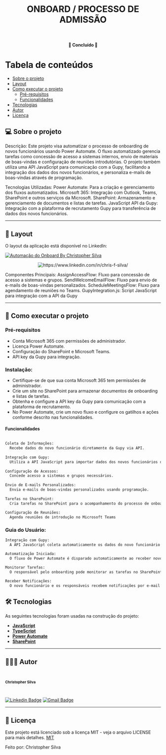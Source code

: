 <h1 align="center">ONBOARD / PROCESSO DE ADMISSÃO</h1>			
<br>
<h4 align="center"> 🚀 Concluído 🚀 </h4>
	

Tabela de conteúdos
=================
<!--ts-->
   * [Sobre o projeto](#-sobre-o-projeto)
   * [Layout](#-layout)
   * [Como executar o projeto](#-como-executar-o-projeto)
     * [Pré-requisitos](#pré-requisitos)
     * [Funcionalidades](#Funcionalidades)
   * [Tecnologias](#-tecnologias)
   * [Autor](#-autor)
   * [Licença](#-licença)
<!--te-->


## 💻 Sobre o projeto

Descrição:
Este projeto visa automatizar o processo de onboarding de novos funcionários usando Power Automate. O fluxo automatizado gerencia tarefas como concessão de acesso a sistemas internos, envio de materiais de boas-vindas e configuração de reuniões introdutórias. O projeto também utiliza uma API JavaScript para comunicação com a Gupy, facilitando a integração dos dados dos novos funcionários, e personaliza e-mails de boas-vindas através de programação.

Tecnologias Utilizadas:
Power Automate: Para a criação e gerenciamento dos fluxos automatizados.
Microsoft 365: Integração com Outlook, Teams, SharePoint e outros serviços da Microsoft.
SharePoint: Armazenamento e gerenciamento de documentos e listas de tarefas.
JavaScript API da Gupy: Integração com a plataforma de recrutamento Gupy para transferência de dados dos novos funcionários.

 
---

## 🎨 Layout

O layout da aplicação está disponível no LinkedIn:

<a href="#">
  <img alt="Automação do Onboard By Christopher Silva" src="https://pin.it/31BRStNkC">
</a>

<p align="center" style="display: flex; align-items: flex-start; justify-content: center;">
  <img alt="https://www.linkedin.com/in/chris-f-silva/" title="#moments-automacao" src="https://pin.it/31BRStNkC" />
</p>

Componentes Principais:
AssignAccessFlow: Fluxo para concessão de acesso a sistemas e grupos.
SendWelcomeEmailFlow: Fluxo para envio de e-mails de boas-vindas personalizados.
ScheduleMeetingsFlow: Fluxo para agendamento de reuniões no Teams.
GupyIntegration.js: Script JavaScript para integração com a API da Gupy

---

## 🚀 Como executar o projeto

### Pré-requisitos

- Conta Microsoft 365 com permissões de administrador.
- Licença Power Automate.
- Configuração do SharePoint e Microsoft Teams.
- API key da Gupy para integração.
### Instalação:
- Certifique-se de que sua conta Microsoft 365 tem permissões de administrador.
- Crie um site no SharePoint para armazenar documentos de onboarding e listas de tarefas.
- Obtenha e configure a API key da Gupy para comunicação com a plataforma de recrutamento.
- No Power Automate, crie um novo fluxo e configure os gatilhos e ações conforme descrito nas funcionalidades.

#### Funcionalidades
```bash

Coleta de Informações:
  Recebe dados do novo funcionário diretamente da Gupy via API.
  
Integração com Gupy:
  Utiliza a API JavaScript para importar dados dos novos funcionários da plataforma Gupy.
  
Configuração de Acessos:
  Concede acesso a sistemas e grupos necessários.
  
Envio de E-mails Personalizados:
  Envia e-mails de boas-vindas personalizados usando programação.
  
Tarefas no SharePoint:
  Cria tarefas no SharePoint para o acompanhamento do processo de onboarding.
  
Configuração de Reuniões:
  Agenda reuniões de introdução no Microsoft Teams

```

### Guia do Usuário:

``` bash
Integração com Gupy:
  A API JavaScript coleta automaticamente os dados do novo funcionário da plataforma Gupy.

Automatização Iniciada:
  O fluxo de Power Automate é disparado automaticamente ao receber novos dados da Gupy.

Monitorar Tarefas:
  O responsável pelo onboarding pode monitorar as tarefas no SharePoint.

Receber Notificações:
  O novo funcionário e os responsáveis recebem notificações por e-mail conforme o processo avança.
```

## 🛠 Tecnologias

As seguintes tecnologias foram usadas na construção do projeto:

-   **[JavaScript](https://www.javascript.com/)** 
-   **[TypeScript](https://www.typescriptlang.org/)** 
-   **[Power Automate](https://www.microsoft.com/pt-br/power-platform/products/power-automate)**
-   **[SharePoint](https://www.microsoft.com/pt-br/microsoft-365/sharepoint/collaboration)**
---

## 🦸🏻‍♂️ Autor

 <br>
  <sub><b><p>Christopher Silva</p></b></sub></a>
 <br />

[![Linkedin Badge](https://img.shields.io/badge/-Christopher%20Silva-blue?style=flat-square&logo=Linkedin&logoColor=white&link=https://www.linkedin.com/in/chris-f-silva//)](https://www.linkedin.com/in/chris-f-silva/) 
[![Gmail Badge](https://img.shields.io/badge/-chrisspfc.silva@gmail.com-c14438?style=flat-square&logo=Gmail&logoColor=white&link=mailto:daniel.rodrigues.soarees@gmail.com)](mailto:chrisspfc.silva@gmail.com)

---

## 📝 Licença

Este projeto está licenciado sob a licença MIT - veja o arquivo LICENSE para mais detalhes. [MIT](./LICENSE)

Feito por: Christopher Silva
